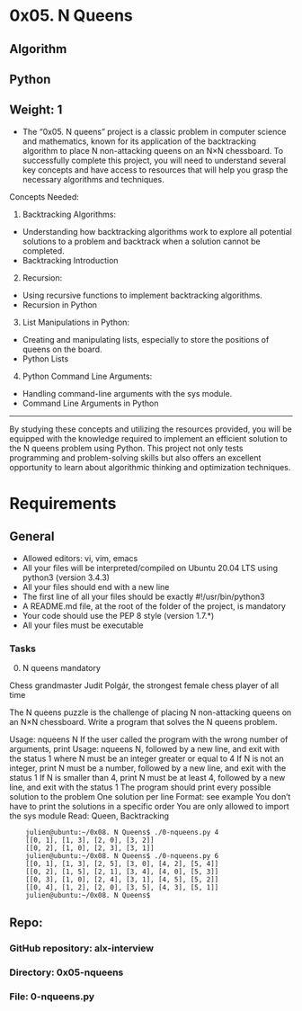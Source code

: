 # 0x05. N Queens
## Algorithm
## Python
## Weight: 1

- The “0x05. N queens” project is a classic problem in computer science and mathematics, known for its application of the backtracking algorithm to place N non-attacking queens on an N×N chessboard. To successfully complete this project, you will need to understand several key concepts and have access to resources that will help you grasp the necessary algorithms and techniques.

Concepts Needed:
1. Backtracking Algorithms:

- Understanding how backtracking algorithms work to explore all potential solutions to a problem and backtrack when a solution cannot be completed.
- Backtracking Introduction

2. Recursion:

- Using recursive functions to implement backtracking algorithms.
- Recursion in Python

3. List Manipulations in Python:

- Creating and manipulating lists, especially to store the positions of queens on the board.
- Python Lists

4. Python Command Line Arguments:

- Handling command-line arguments with the sys module.
- Command Line Arguments in Python
--------------------------------------------

By studying these concepts and utilizing the resources provided, you will be equipped with the knowledge required to implement an efficient solution to the N queens problem using Python. This project not only tests programming and problem-solving skills but also offers an excellent opportunity to learn about algorithmic thinking and optimization techniques.

# Requirements
## General

- Allowed editors: vi, vim, emacs
- All your files will be interpreted/compiled on Ubuntu 20.04 LTS using python3 (version 3.4.3)
- All your files should end with a new line
- The first line of all your files should be exactly #!/usr/bin/python3
- A README.md file, at the root of the folder of the project, is mandatory
- Your code should use the PEP 8 style (version 1.7.*)
- All your files must be executable

### Tasks

0. N queens
mandatory

Chess grandmaster Judit Polgár, the strongest female chess player of all time


The N queens puzzle is the challenge of placing N non-attacking queens on an N×N chessboard. Write a program that solves the N queens problem.

Usage: nqueens N
If the user called the program with the wrong number of arguments, print Usage: nqueens N, followed by a new line, and exit with the status 1
where N must be an integer greater or equal to 4
If N is not an integer, print N must be a number, followed by a new line, and exit with the status 1
If N is smaller than 4, print N must be at least 4, followed by a new line, and exit with the status 1
The program should print every possible solution to the problem
One solution per line
Format: see example
You don’t have to print the solutions in a specific order
You are only allowed to import the sys module
Read: Queen, Backtracking

        julien@ubuntu:~/0x08. N Queens$ ./0-nqueens.py 4
        [[0, 1], [1, 3], [2, 0], [3, 2]]
        [[0, 2], [1, 0], [2, 3], [3, 1]]
        julien@ubuntu:~/0x08. N Queens$ ./0-nqueens.py 6
        [[0, 1], [1, 3], [2, 5], [3, 0], [4, 2], [5, 4]]
        [[0, 2], [1, 5], [2, 1], [3, 4], [4, 0], [5, 3]]
        [[0, 3], [1, 0], [2, 4], [3, 1], [4, 5], [5, 2]]
        [[0, 4], [1, 2], [2, 0], [3, 5], [4, 3], [5, 1]]
        julien@ubuntu:~/0x08. N Queens$ 

## Repo:

### GitHub repository: alx-interview
### Directory: 0x05-nqueens
### File: 0-nqueens.py
